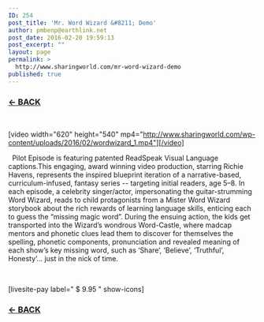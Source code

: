 ```yaml
---
ID: 254
post_title: 'Mr. Word Wizard &#8211; Demo'
author: pmbenp@earthlink.net
post_date: 2016-02-20 19:59:13
post_excerpt: ""
layout: page
permalink: >
  http://www.sharingworld.com/mr-word-wizard-demo
published: true
---
```

<h3><a href="http://www.sharingworld.com/?page_id=6"><strong>← BACK</strong></a></h3>
&nbsp;

[video width="620" height="540" mp4="http://www.sharingworld.com/wp-content/uploads/2016/02/wordwizard_1.mp4"][/video]

&nbsp;
Pilot Episode is featuring patented ReadSpeak Visual Language captions.This engaging, award winning video production, starring Richie Havens, represents the inspired blueprint iteration of a narrative-based, curriculum-infused, fantasy series -- targeting initial readers, age 5–8. In each episode, a celebrity singer/actor, impersonating the guitar-strumming Word Wizard, reads to child protagonists from a Mister Word Wizard storybook about the rich rewards of learning language skills, enticing each to guess the “missing magic word”. During the ensuing action, the kids get transported into the Wizard’s wondrous Word-Castle, where madcap mentors and phonetic clues lead them to discover for themselves the spelling, phonetic components, pronunciation and revealed meaning of 
each show’s key missing word, such as ‘Share’, ‘Believe’, ‘Truthful’, Honesty’… just in the nick of time.

&nbsp;

[livesite-pay label=" $ 9.95 " show-icons]
<h3><a href="http://www.sharingworld.com/?page_id=6"><strong>← BACK</strong></a></h3>